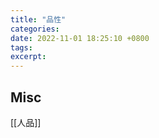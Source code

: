 ```yaml
---
title: "品性"
categories: 
date: 2022-11-01 18:25:10 +0800
tags: 
excerpt: 
---
```








## Misc

[[人品]]



